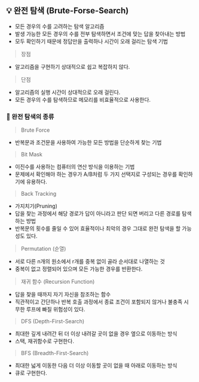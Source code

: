 ## 💡 완전 탐색 (Brute-Forse-Search)

- 모든 경우의 수를 고려하는 탐색 알고리즘
- 발생 가능한 모든 경우의 수를 전부 탐색하면서 조건에 맞는 답을 찾아내는 방법
- 모두 확인하기 때문에 정답만을 출력하나 시간이 오래 걸리는 탐색 기법

> 장점

- 알고리즘을 구현하기 상대적으로 쉽고 복잡하지 않다.

> 단점

- 알고리즘의 실행 시간이 상대적으로 오래 걸린다.
- 모든 경우의 수를 탐색하므로 메모리를 비효율적으로 사용한다.

### 🚩 완전 탐색의 종류

> Brute Force

- 반복문과 조건문을 사용하여 가능한 모든 방법을 단순하게 찾는 기법

> Bit Mask

- 이진수를 사용하는 컴퓨터의 연산 방식을 이용하는 기법
- 문제에서 확인해야 하는 경우가 A/B처럼 두 가지 선택지로 구성되는 경우를 확인하기에 유용하다.

> Back Tracking

- 가지치기(Pruning)
- 답을 찾는 과정에서 해당 경로가 답이 아니라고 판단 되면 버리고 다른 경로를 탐색하는 방법
- 반복문의 횟수를 줄일 수 있어 효율적이나 최악의 경우 그대로 완전 탐색을 할 가능성도 있다.

> Permutation (순열)

- 서로 다른 n개의 원소에서 r개를 중복 없이 골라 순서대로 나열하는 것
- 중복이 없고 정렬되어 있으며 모든 가능한 경우를 반환한다.

> 재귀 함수 (Recursion Function)

- 답을 찾을 때까지 자기 자신을 참조하는 함수
- 직관적이고 간단하나 반복 호출 과정에서 종료 조건이 포함되지 않거나 불충족 시 무한 루프에 빠질 위험성이 있다.

> DFS (Depth-First-Search)

- 최대한 깊게 내려간 뒤 더 이상 내려갈 곳이 없을 경우 옆으로 이동하는 방식
- 스택, 재귀함수로 구현한다.

> BFS (Breadth-First-Search)

- 최대한 넓게 이동한 다음 더 이상 이동할 곳이 없을 때 아래로 이동하는 방식
- 큐로 구현한다.
